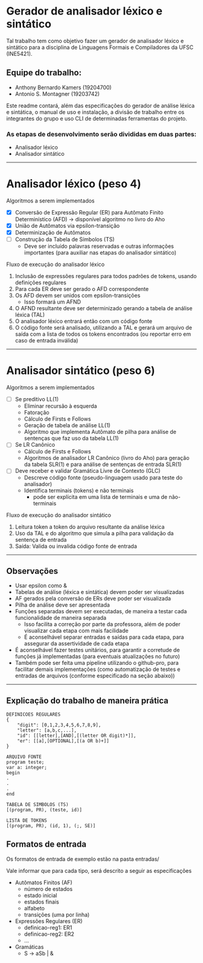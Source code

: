 # Gerador de analisador léxico e sintático

Tal trabalho tem como objetivo fazer um gerador de analisador léxico e sintático para a disciplina de Linguagens Formais e Compiladores da UFSC (INE5421).

## Equipe do trabalho:
- Anthony Bernardo Kamers (19204700)
- Antonio S. Montagner    (19203742)

Este readme contará, além das especificações do gerador de análise léxica e sintática, o manual de uso e instalação, a divisão de trabalho entre os integrantes do grupo e uso CLI de determinadas ferramentas do projeto.

### As etapas de desenvolvimento serão divididas em duas partes:
- Analisador léxico
- Analisador sintático

______

# Analisador léxico (peso 4)
Algoritmos a serem implementados

- [X] Conversão de Expressão Regular (ER) para Autômato Finito Determinístico (AFD) -> disponível algoritmo no livro do Aho
- [X] União de Autômatos via epsilon-transição
- [X] Determinização de Autômatos
- [ ] Construção da Tabela de Símbolos (TS)
  - Deve ser incluído palavras reservadas e outras informações importantes (para auxiliar nas etapas do analisador sintático)

Fluxo de execução do analisador léxico
1. Inclusão de expressões regulares para todos padrões de tokens, usando definições regulares
2. Para cada ER deve ser gerado o AFD correspondente
3. Os AFD devem ser unidos com epsilon-transições
    - Isso formará um AFND
4. O AFND resultante deve ser determinizado gerando a tabela de análise léxica (TAL)
5. O analisador léxico entrará então com um código fonte
6. O código fonte será analisado, utilizando a TAL e gerará um arquivo de saída com a lista de todos os tokens encontrados (ou reportar erro em caso de entrada inválida)

______

# Analisador sintático (peso 6)
Algoritmos a serem implementados

- [ ] Se preditivo LL(1)
  - Eliminar recursão à esquerda
  - Fatoração
  - Cálculo de Firsts e Follows
  - Geração de tabela de análise LL(1)
  - Algoritmo que implementa Autômato de pilha para análise de sentenças que faz uso da tabela LL(1)
- [ ] Se LR Canônico
  - Cálculo de Firsts e Follows
  - Algoritmos de analisador LR Canônico (livro do Aho) para geração da tabela SLR(1) e para análise de sentenças de entrada SLR(1)
- [ ] Deve receber e validar Gramática Livre de Contexto (GLC)
  - Descreve código fonte (pseudo-linguagem usado para teste do analisador)
  - Identifica terminais (tokens) e não terminais
    - pode ser explícita em uma lista de terminais e uma de não-terminais

Fluxo de execução do analisador sintático
1. Leitura token a token do arquivo resultante da análise léxica
2. Uso da TAL e do algoritmo que simula a pilha para validação da sentença de entrada
3. Saída: Valida ou invalida código fonte de entrada

______

## Observações
- Usar epsilon como &
- Tabelas de análise (léxica e sintática) devem poder ser visualizadas
- AF gerados pela conversão de ERs deve poder ser visualizada
- Pilha de análise deve ser apresentada
- Funções separadas devem ser executadas, de maneira a testar cada funcionalidade de maneira separada
  - Isso facilita a correção por parte da professora, além de poder visualizar cada etapa com mais facilidade
  - É aconselhável separar entradas e saídas para cada etapa, para assegurar da assertividade de cada etapa
- É aconselhável fazer testes unitários, para garantir a corretude de funções já implementadas (para eventuais atualizações no futuro)
- Também pode ser feita uma pipeline utilizando o github-pro, para facilitar demais implementações (como automatização de testes e entradas de arquivos (conforme especificado na seção abaixo))

______

## Explicação do trabalho de maneira prática
```text
DEFINICOES REGULARES
{
    "digit": [0,1,2,3,4,5,6,7,8,9],
    "letter": [a,b,c,...],
    "id": [[letter],[AND],[(letter OR digit)*]],
    "er": [[a],[OPTIONAL],[(a OR b)+]]
}

ARQUIVO FONTE
program teste;
var a: integer;
begin
.
.
.
end

TABELA DE SIMBOLOS (TS)
[(program, PR), (teste, id)]

LISTA DE TOKENS
[(program, PR), (id, 1), (;, SE)]
```

## Formatos de entrada

Os formatos de entrada de exemplo estão na pasta entradas/

Vale informar que para cada tipo, será descrito a seguir as especificações

- Autômatos Finitos (AF)
  - número de estados
  - estado inicial
  - estados finais
  - alfabeto
  - transições (uma por linha)
- Expressões Regulares (ER)
  - definicao-reg1: ER1
  - definicao-reg2: ER2
  - ...
- Gramáticas
  - S -> aSb | &